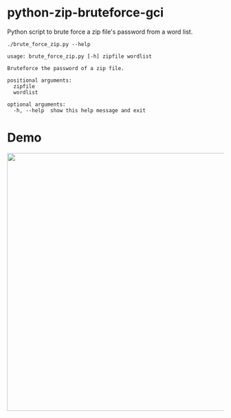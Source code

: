 # python-zip-bruteforce-gci
Python script to brute force a zip file's password from a word list.

```
./brute_force_zip.py --help

usage: brute_force_zip.py [-h] zipfile wordlist

Bruteforce the password of a zip file.

positional arguments:
  zipfile
  wordlist

optional arguments:
  -h, --help  show this help message and exit

```
# Demo

<a href="https://asciinema.org/a/BZQzZ9DryA5KOJVN6gwVv1rgd" target="_blank"><img src="https://asciinema.org/a/BZQzZ9DryA5KOJVN6gwVv1rgd.png" width="600" /></a>
